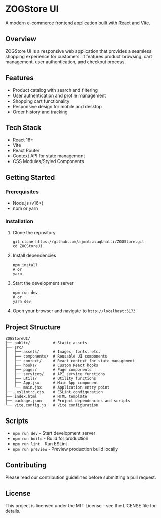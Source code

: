 # ZOGStore UI

A modern e-commerce frontend application built with React and Vite.

## Overview

ZOGStore UI is a responsive web application that provides a seamless shopping experience for customers. It features product browsing, cart management, user authentication, and checkout process.

## Features

- Product catalog with search and filtering
- User authentication and profile management
- Shopping cart functionality
- Responsive design for mobile and desktop
- Order history and tracking

## Tech Stack

- React 18+
- Vite
- React Router
- Context API for state management
- CSS Modules/Styled Components

## Getting Started

### Prerequisites

- Node.js (v16+)
- npm or yarn

### Installation

1. Clone the repository

   ```
   git clone https://github.com/ajmalrazaqbhatti/ZOGStore.git
   cd ZOGStoreUI
   ```

2. Install dependencies

   ```
   npm install
   # or
   yarn
   ```

3. Start the development server

   ```
   npm run dev
   # or
   yarn dev
   ```

4. Open your browser and navigate to `http://localhost:5173`

## Project Structure

```
ZOGStoreUI/
├── public/          # Static assets
├── src/
│   ├── assets/      # Images, fonts, etc.
│   ├── components/  # Reusable UI components
│   ├── context/     # React context for state management
│   ├── hooks/       # Custom React hooks
│   ├── pages/       # Page components
│   ├── services/    # API service functions
│   ├── utils/       # Utility functions
│   ├── App.jsx      # Main App component
│   └── main.jsx     # Application entry point
├── .eslintrc.cjs    # ESLint configuration
├── index.html       # HTML template
├── package.json     # Project dependencies and scripts
└── vite.config.js   # Vite configuration
```

## Scripts

- `npm run dev` - Start development server
- `npm run build` - Build for production
- `npm run lint` - Run ESLint
- `npm run preview` - Preview production build locally

## Contributing

Please read our contribution guidelines before submitting a pull request.

## License

This project is licensed under the MIT License - see the LICENSE file for details.

